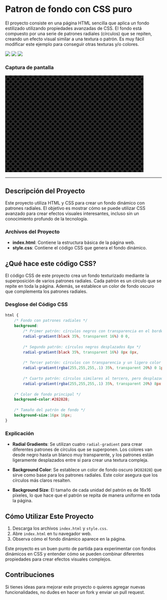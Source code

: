 # Patron de fondo con CSS puro

El proyecto consiste en una página HTML sencilla que aplica un fondo estilizado utilizando propiedades avanzadas de CSS. El fondo está compuesto por una serie de patrones radiales (círculos) que se repiten, creando un efecto visual similar a una textura o patrón.
Es muy fácil modificar este ejemplo para conseguir otras texturas y/o colores.

<span><img src="https://img.shields.io/badge/HTML5-E34F26?style=for-the-badge&logo=html5&logoColor=white"/></span>
<span><img src="https://img.shields.io/badge/CSS3-1572B6?style=for-the-badge&logo=css3&logoColor=white"/></span>
<span><img src="https://img.shields.io/badge/VSCode-0078D4?style=for-the-badge&logo=visual%20studio%20code&logoColor=white"/></span>

### Captura de pantalla
<img src="https://github.com/VintaBytes/Patron-de-fondo-con-CSS-puro/blob/main/captura.png?raw=true">

---

## Descripción del Proyecto

Este proyecto utiliza HTML y CSS para crear un fondo dinámico con patrones radiales. El objetivo es mostrar cómo se puede utilizar CSS avanzado para crear efectos visuales interesantes, incluso sin un conocimiento profundo de la tecnología.

### Archivos del Proyecto

- **index.html**: Contiene la estructura básica de la página web.
- **style.css**: Contiene el código CSS que genera el fondo dinámico.

## ¿Qué hace este código CSS?

El código CSS de este proyecto crea un fondo texturizado mediante la superposición de varios patrones radiales. Cada patrón es un círculo que se repite en toda la página. Además, se establece un color de fondo oscuro que complementa los patrones radiales.

### Desglose del Código CSS

```css
html {
    /* Fondo con patrones radiales */
    background:
        /* Primer patrón: círculos negros con transparencia en el borde */
        radial-gradient(black 35%, transparent 16%) 0 0,

        /* Segundo patrón: círculos negros desplazados 8px */
        radial-gradient(black 35%, transparent 16%) 8px 8px,

        /* Tercer patrón: círculos con transparencia y un ligero color blanco */
        radial-gradient(rgba(255,255,255,.1) 35%, transparent 20%) 0 1px,
        
        /* Cuarto patrón: círculos similares al tercero, pero desplazados 8px en ambas direcciones */
        radial-gradient(rgba(255,255,255,.1) 35%, transparent 20%) 8px 9px;

    /* Color de fondo principal */
    background-color:#282828;

    /* Tamaño del patrón de fondo */
    background-size:16px 16px;
}
```

### Explicación

- **Radial Gradients**: Se utilizan cuatro `radial-gradient` para crear diferentes patrones de círculos que se superponen. Los colores van desde negro hasta un blanco muy transparente, y los patrones están ligeramente desplazados entre sí para crear una textura compleja.

- **Background Color**: Se establece un color de fondo oscuro (`#282828`) que sirve como base para los patrones radiales. Este color asegura que los círculos más claros resalten.

- **Background Size**: El tamaño de cada unidad del patrón es de 16x16 píxeles, lo que hace que el patrón se repita de manera uniforme en toda la página.

## Cómo Utilizar Este Proyecto

1. Descarga los archivos `index.html` y `style.css`.
2. Abre `index.html` en tu navegador web.
3. Observa cómo el fondo dinámico aparece en la página.

Este proyecto es un buen punto de partida para experimentar con fondos dinámicos en CSS y entender cómo se pueden combinar diferentes propiedades para crear efectos visuales complejos.

## Contribuciones

Si tienes ideas para mejorar este proyecto o quieres agregar nuevas funcionalidades, no dudes en hacer un fork y enviar un pull request.


